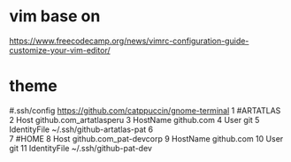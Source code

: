 # vim base on 
https://www.freecodecamp.org/news/vimrc-configuration-guide-customize-your-vim-editor/
# theme
#.ssh/config 
https://github.com/catppuccin/gnome-terminal
  1 #ARTATLAS                                                                                                                                                                                                  
  2 Host github.com_artatlasperu
  3      HostName github.com
  4      User git
  5      IdentityFile ~/.ssh/github-artatlas-pat
  6  
  7 #HOME
  8 Host github.com_pat-devcorp
  9      HostName github.com
 10      User git
 11      IdentityFile ~/.ssh/github-pat-dev
